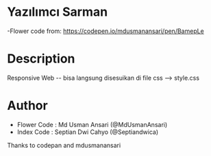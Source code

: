 # Yazılımcı Sarman
-Flower code from: https://codepen.io/mdusmanansari/pen/BamepLe


# Description
Responsive Web -- bisa langsung disesuikan di file css --> style.css

# Author
- Flower Code : Md Usman Ansari (@MdUsmanAnsari)
- Index Code : Septian Dwi Cahyo (@Septiandwica)

Thanks to codepan and mdusmanansari
